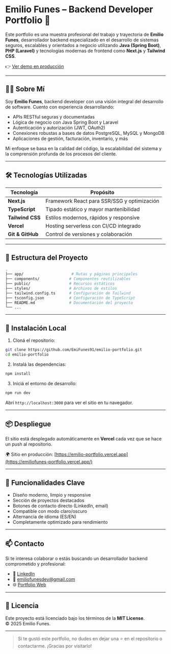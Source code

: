 # Emilio Funes – Backend Developer Portfolio 🚀

Este portfolio es una muestra profesional del trabajo y trayectoria de **Emilio Funes**, desarrollador backend especializado en el desarrollo de sistemas seguros, escalables y orientados a negocio utilizando **Java (Spring Boot)**, **PHP (Laravel)** y tecnologías modernas de frontend como **Next.js** y **Tailwind CSS**.

👉 [Ver demo en producción](https://emiliofunes-portfolio.vercel.app/)

---

## 🧑‍💻 Sobre Mí

Soy **Emilio Funes**, backend developer con una visión integral del desarrollo de software. Cuento con experiencia desarrollando:

- APIs RESTful seguras y documentadas
- Lógica de negocio con Java Spring Boot y Laravel
- Autenticación y autorización (JWT, OAuth2)
- Conexiones robustas a bases de datos PostgreSQL, MySQL y MongoDB
- Aplicaciones de gestión, facturación, inventario, y más

Mi enfoque se basa en la calidad del código, la escalabilidad del sistema y la comprensión profunda de los procesos del cliente.

---

## 🛠️ Tecnologías Utilizadas

| Tecnología         | Propósito                                     |
|--------------------|-----------------------------------------------|
| **Next.js**        | Framework React para SSR/SSG y optimización   |
| **TypeScript**     | Tipado estático y mayor mantenibilidad        |
| **Tailwind CSS**   | Estilos modernos, rápidos y responsive        |
| **Vercel**         | Hosting serverless con CI/CD integrado        |
| **Git & GitHub**   | Control de versiones y colaboración            |

---

## 📁 Estructura del Proyecto

```bash
.
├── app/                     # Rutas y páginas principales
├── components/             # Componentes reutilizables
├── public/                 # Recursos estáticos
├── styles/                 # Archivos de estilos
├── tailwind.config.ts      # Configuración de Tailwind
├── tsconfig.json           # Configuración de TypeScript
├── README.md               # Documentación del proyecto
└── ...
```

---

## 🧪 Instalación Local

1. Cloná el repositorio:

```bash
git clone https://github.com/EmiFunes91/emilio-portfolio.git
cd emilio-portfolio
```

2. Instalá las dependencias:

```bash
npm install
```

3. Iniciá el entorno de desarrollo:

```bash
npm run dev
```

Abrí `http://localhost:3000` para ver el sitio en tu navegador.

---

## 📦 Despliegue

El sitio está desplegado automáticamente en **Vercel** cada vez que se hace un push al repositorio.

🌍 Sitio en producción: [https://emilio-portfolio.vercel.app](https://emiliofunes-portfolio.vercel.app/)

---

## 📌 Funcionalidades Clave

- Diseño moderno, limpio y responsive
- Sección de proyectos destacados
- Botones de contacto directo (LinkedIn, email)
- Compatible con modo claro/oscuro
- Alternancia de idioma (ES/EN)
- Completamente optimizado para rendimiento

---

## 📫 Contacto

Si te interesa colaborar o estás buscando un desarrollador backend comprometido y profesional:

- 🔗 [LinkedIn](https://www.linkedin.com/in/emiliofunesdev)
- 📧 emiliofunesdev@gmail.com
- 🌐 [Portfolio Web](https://emiliofunes-portfolio.vercel.app/)

---

## 📝 Licencia

Este proyecto está licenciado bajo los términos de la **MIT License**.  
© 2025 Emilio Funes.

---

> Si te gustó este portfolio, no dudes en dejar una ⭐ en el repositorio o contactarme. ¡Gracias por visitarlo!